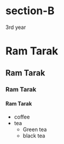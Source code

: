 # section-B
3rd year

# Ram Tarak
## Ram Tarak
### Ram Tarak
#### Ram Tarak

* coffee
* tea
  * Green tea
  * black tea
